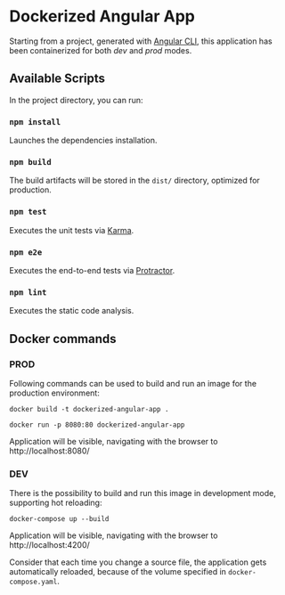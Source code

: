 # Dockerized Angular App

Starting from a project, generated with [Angular CLI](https://github.com/angular/angular-cli), this application has been containerized for both *dev* and *prod* modes.

## Available Scripts
In the project directory, you can run:

### `npm install`

Launches the dependencies installation.

### `npm build`

The build artifacts will be stored in the `dist/` directory, optimized for production.

### `npm test`

Executes the unit tests via [Karma](https://karma-runner.github.io).

### `npm e2e`

Executes the end-to-end tests via [Protractor](http://www.protractortest.org/).

### `npm lint`

Executes the static code analysis.

## Docker commands

### PROD
Following commands can be used to build and run an image for the production environment:

```
docker build -t dockerized-angular-app .

docker run -p 8080:80 dockerized-angular-app
```

Application will be visible, navigating with the browser to http://localhost:8080/

### DEV
There is the possibility to build and run this image in development mode, supporting hot reloading:

```
docker-compose up --build
```

Application will be visible, navigating with the browser to http://localhost:4200/

Consider that each time you change a source file, the application gets automatically reloaded, because of the volume specified in `docker-compose.yaml`.
